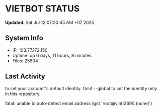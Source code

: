 # VIETBOT STATUS
**Updated**: Sat Jul 12 07:20:45 AM +07 2025

## System Info
- IP: 103.77.172.150
- Uptime: up 6 days, 11 hours, 8 minutes
- Files: 25804

## Last Activity

to set your account's default identity.
Omit --global to set the identity only in this repository.

fatal: unable to auto-detect email address (got 'root@vinh3690.(none)')
